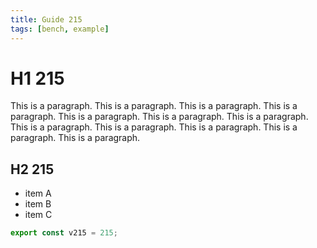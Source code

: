 ```yaml
---
title: Guide 215
tags: [bench, example]
---
```


# H1 215

This is a paragraph. This is a paragraph. This is a paragraph. This is a paragraph. This is a paragraph. This is a paragraph. This is a paragraph. This is a paragraph. This is a paragraph. This is a paragraph. This is a paragraph. This is a paragraph. 

## H2 215

- item A
- item B
- item C

```ts
export const v215 = 215;
```